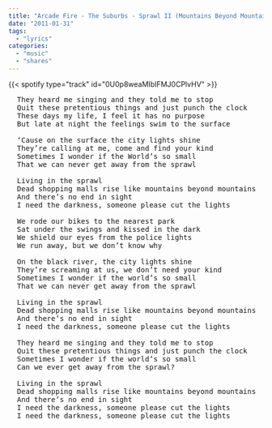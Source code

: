 ```yaml
---
title: "Arcade Fire - The Suburbs - Sprawl II (Mountains Beyond Mountains)"
date: "2011-01-31"
tags:
  - "lyrics"
categories:
  - "music"
  - "shares"
---
```


{{< spotify type="track" id="0U0p8weaMIbIFMJ0CPlvHV" >}}

<pre>
  They heard me singing and they told me to stop
  Quit these pretentious things and just punch the clock
  These days my life, I feel it has no purpose
  But late at night the feelings swim to the surface

  ‘Cause on the surface the city lights shine
  They’re calling at me, come and find your kind
  Sometimes I wonder if the World’s so small
  That we can never get away from the sprawl

  Living in the sprawl
  Dead shopping malls rise like mountains beyond mountains
  And there’s no end in sight
  I need the darkness, someone please cut the lights

  We rode our bikes to the nearest park
  Sat under the swings and kissed in the dark
  We shield our eyes from the police lights
  We run away, but we don’t know why

  On the black river, the city lights shine
  They’re screaming at us, we don’t need your kind
  Sometimes I wonder if the world’s so small
  That we can never get away from the sprawl

  Living in the sprawl
  Dead shopping malls rise like mountains beyond mountains
  And there’s no end in sight
  I need the darkness, someone please cut the lights

  They heard me singing and they told me to stop
  Quit these pretentious things and just punch the clock
  Sometimes I wonder if the world’s so small
  Can we ever get away from the sprawl?

  Living in the sprawl
  Dead shopping malls rise like mountains beyond mountains
  And there’s no end in sight
  I need the darkness, someone please cut the lights
  I need the darkness, someone please cut the lights
</pre>